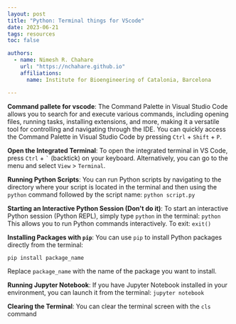 ```yaml
---
layout: post
title: "Python: Terminal things for VScode"
date: 2023-06-21
tags: resources
toc: false

authors:
  - name: Nimesh R. Chahare
    url: "https://nchahare.github.io"
    affiliations:
      name: Institute for Bioengineering of Catalonia, Barcelona

---
```


**Command pallete for vscode**:
The Command Palette in Visual Studio Code allows you to search for and execute various commands, including opening files, running tasks, installing extensions, and more, making it a versatile tool for controlling and navigating through the IDE. You can quickly access the Command Palette in Visual Studio Code by pressing `Ctrl` + `Shift` + `P`.

**Open the Integrated Terminal**:
To open the integrated terminal in VS Code, press `Ctrl` + `` ` `` (backtick) on your keyboard. Alternatively, you can go to the menu and select `View` > `Terminal`.

**Running Python Scripts**:
You can run Python scripts by navigating to the directory where your script is located in the terminal and then using the `python` command followed by the script name:
`python script.py`

**Starting an Interactive Python Session (Don't do it)**:
To start an interactive Python session (Python REPL), simply type `python` in the terminal: `python`
This allows you to run Python commands interactively.
To exit: `exit()`

**Installing Packages with `pip`**:
You can use `pip` to install Python packages directly from the terminal:
```bash
pip install package_name
```
Replace `package_name` with the name of the package you want to install.

**Running Jupyter Notebook**:
If you have Jupyter Notebook installed in your environment, you can launch it from the terminal: `jupyter notebook`

**Clearing the Terminal**:
You can clear the terminal screen with the `cls` command